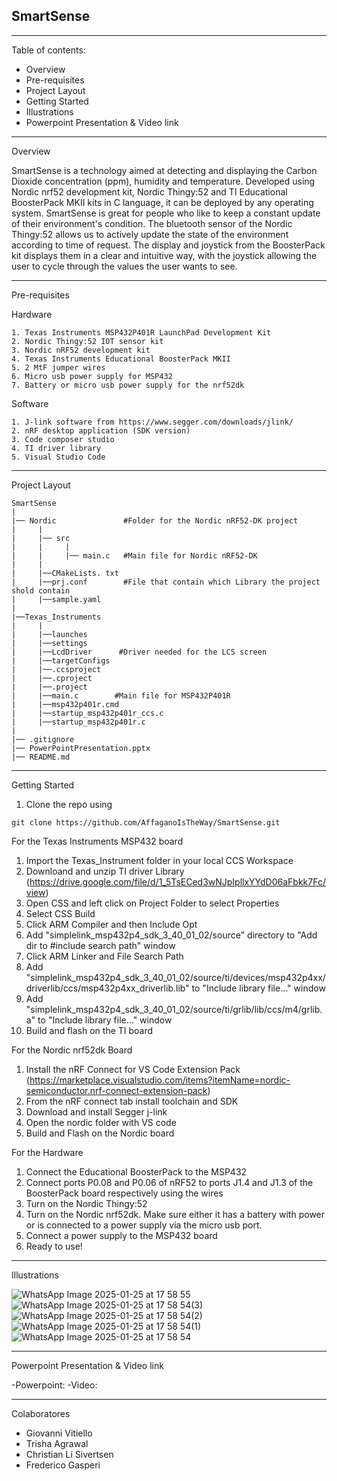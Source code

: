 ## SmartSense
***
Table of contents:
- Overview
- Pre-requisites
- Project Layout
- Getting Started
- Illustrations
- Powerpoint Presentation & Video link

***
Overview

SmartSense is a technology aimed at detecting and displaying the Carbon Dioxide concentration (ppm), humidity and temperature. Developed using Nordic nrf52 development kit, Nordic Thingy:52 and TI Educational BoosterPack MKII kits in C language, it can be deployed by any operating system. SmartSense is great for people who like to keep a constant update of their environment's condition. The bluetooth sensor of the Nordic Thingy:52 allows us to actively update the state of the environment according to time of request. The display and joystick from the BoosterPack kit displays them in a clear and intuitive way, with the joystick allowing the user to cycle through the values the user wants to see. 
***
Pre-requisites

  Hardware
  
    1. Texas Instruments MSP432P401R LaunchPad Development Kit
    2. Nordic Thingy:52 IOT sensor kit
    3. Nordic nRF52 development kit
    4. Texas Instruments Educational BoosterPack MKII
    5. 2 MtF jumper wires
    6. Micro usb power supply for MSP432
    7. Battery or micro usb power supply for the nrf52dk
    
    
  Software
  
    1. J-link software from https://www.segger.com/downloads/jlink/
    2. nRF desktop application (SDK version)
    3. Code composer studio
    4. TI driver library
    5. Visual Studio Code
***
Project Layout

    SmartSense
    |
    |── Nordic               #Folder for the Nordic nRF52-DK project
    |     |
    |     |── src
    |     |     |
    |     |     |── main.c   #Main file for Nordic nRF52-DK
    |     |
    |     |──CMakeLists. txt
    |     |──prj.conf        #File that contain which Library the project shold contain
    |     |──sample.yaml
    |
    |──Texas_Instruments
    |     |
    |     |──launches
    |     |──settings
    |     |──LcdDriver      #Driver needed for the LCS screen
    |     |──targetConfigs
    |     |──.ccsproject
    |     |──.cproject
    |     |──.project
    |     |──main.c        #Main file for MSP432P401R
    |     |──msp432p401r.cmd
    |     |──startup_msp432p401r_ccs.c
    |     |──startup_msp432p401r.c
    |
    |── .gitignore
    |── PowerPointPresentation.pptx
    |── README.md

***
Getting Started

1. Clone the repo using

```
git clone https://github.com/AffaganoIsTheWay/SmartSense.git
```

For the Texas Instruments MSP432 board
1. Import the Texas_Instrument folder in your local CCS Workspace
2. Downloand and unzip TI driver Library (https://drive.google.com/file/d/1_5TsECed3wNJpIpllxYYdD06aFbkk7Fc/view)
3. Open CSS and left click on Project Folder to select Properties
4. Select CSS Build
5. Click ARM Compiler and then Include Opt
6. Add "simplelink_msp432p4_sdk_3_40_01_02/source" directory to "Add dir to #include search path" window
7. Click ARM Linker and File Search Path
8. Add "simplelink_msp432p4_sdk_3_40_01_02/source/ti/devices/msp432p4xx/driverlib/ccs/msp432p4xx_driverlib.lib" to "Include library file..." window
9. Add "simplelink_msp432p4_sdk_3_40_01_02/source/ti/grlib/lib/ccs/m4/grlib.a" to "Include library file..." window
10. Build and flash on the TI board

For the Nordic nrf52dk Board
1. Install the nRF Connect for VS Code Extension Pack (https://marketplace.visualstudio.com/items?itemName=nordic-semiconductor.nrf-connect-extension-pack)
2. From the nRF connect tab install toolchain and SDK
3. Download and install Segger j-link
4. Open the nordic folder with VS code
5. Build and Flash on the Nordic board

For the Hardware
1. Connect the Educational BoosterPack to the MSP432
2. Connect ports P0.08 and P0.06 of nRF52 to ports J1.4 and J1.3 of the BoosterPack board respectively using the wires
3. Turn on the Nordic Thingy:52
4. Turn on the Nordic nrf52dk. Make sure either it has a battery with power or is connected to a power supply via the micro usb port.
5. Connect a power supply to the MSP432 board
6. Ready to use!

***
Illustrations

![WhatsApp Image 2025-01-25 at 17 58 55](https://github.com/user-attachments/assets/e2e87625-18a6-4f4d-934e-8101017b1eb6)
![WhatsApp Image 2025-01-25 at 17 58 54(3)](https://github.com/user-attachments/assets/35f27e1b-5c13-4a1b-b196-42a63d383394)
![WhatsApp Image 2025-01-25 at 17 58 54(2)](https://github.com/user-attachments/assets/d4d73d66-21f5-448d-89d1-df2ad340629d)
![WhatsApp Image 2025-01-25 at 17 58 54(1)](https://github.com/user-attachments/assets/984bb302-fd9f-4567-9c96-3622faf180af)
![WhatsApp Image 2025-01-25 at 17 58 54](https://github.com/user-attachments/assets/bf45d9d5-d4f8-447c-9cda-a076ba398405)
****
Powerpoint Presentation & Video link

-Powerpoint: 
-Video: 
****
Colaboratores

- Giovanni Vitiello
- Trisha Agrawal
- Christian Li Sivertsen
- Frederico Gasperi
